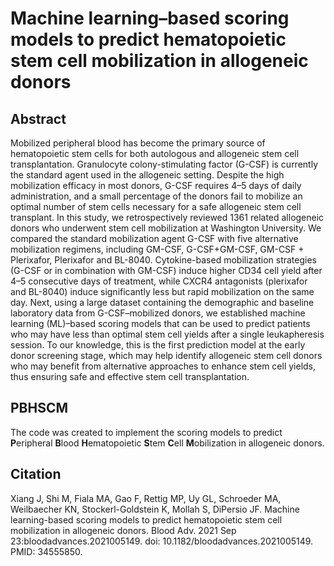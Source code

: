 #  Machine learning–based scoring models to predict hematopoietic stem cell mobilization in allogeneic donors
## Abstract
Mobilized peripheral blood has become the primary source of hematopoietic stem cells for both autologous and allogeneic stem cell transplantation. Granulocyte colony-stimulating factor (G-CSF) is currently the standard agent used in the allogeneic setting. Despite the high mobilization efficacy in most donors, G-CSF requires 4–5 days of daily administration, and a small percentage of the donors fail to mobilize an optimal number of stem cells necessary for a safe allogeneic stem cell transplant. In this study, we retrospectively reviewed 1361 related allogeneic donors who underwent stem cell mobilization at Washington University. We compared the standard mobilization agent G-CSF with five alternative mobilization regimens, including GM-CSF, G-CSF+GM-CSF, GM-CSF + Plerixafor, Plerixafor and BL-8040. Cytokine-based mobilization strategies (G-CSF or in combination with GM-CSF) induce higher CD34 cell yield after 4–5 consecutive days of treatment, while CXCR4 antagonists (plerixafor and BL-8040) induce significantly less but rapid mobilization on the same day. Next, using a large dataset containing the demographic and baseline laboratory data from G-CSF–mobilized donors, we established machine learning (ML)–based scoring models that can be used to predict patients who may have less than optimal stem cell yields after a single leukapheresis session. To our knowledge, this is the first prediction model at the early donor screening stage, which may help identify allogeneic stem cell donors who may benefit from alternative approaches to enhance stem cell yields, thus ensuring safe and effective stem cell transplantation.

## PBHSCM

The code was created to implement the scoring models to predict **P**eripheral **B**lood **H**ematopoietic **S**tem **C**ell **M**obilization in allogeneic donors.

## Citation

Xiang J, Shi M, Fiala MA, Gao F, Rettig MP, Uy GL, Schroeder MA, Weilbaecher KN, Stockerl-Goldstein K, Mollah S, DiPersio JF. Machine learning-based scoring models to predict hematopoietic stem cell mobilization in allogeneic donors. Blood Adv. 2021 Sep 23:bloodadvances.2021005149. doi: 10.1182/bloodadvances.2021005149. PMID: 34555850.

